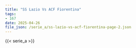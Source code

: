 ```yaml
---
title: "SS Lazio Vs ACF Fiorentina"
tags:
- 167
date: 2025-04-26
file_json: /serie_a/ss-lazio-vs-acf-fiorentina-page-2.json
---
```


{{< serie_a >}}

